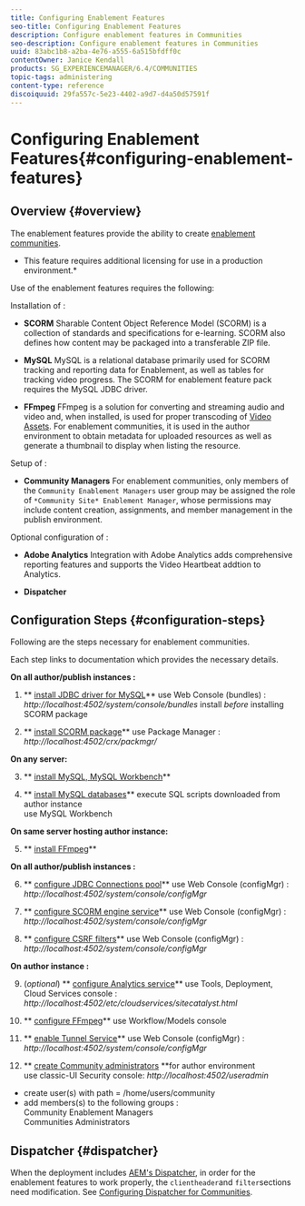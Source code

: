 ```yaml
---
title: Configuring Enablement Features
seo-title: Configuring Enablement Features
description: Configure enablement features in Communities
seo-description: Configure enablement features in Communities
uuid: 83abc1b8-a2ba-4e76-a555-6a515bfdff0c
contentOwner: Janice Kendall
products: SG_EXPERIENCEMANAGER/6.4/COMMUNITIES
topic-tags: administering
content-type: reference
discoiquuid: 29fa557c-5e23-4402-a9d7-d4a50d57591f
---
```


# Configuring Enablement Features{#configuring-enablement-features}

## Overview {#overview}

The enablement features provide the ability to create [enablement communities](../../communities/using/overview.md#enablement-community).

* This feature requires additional licensing for use in a production environment.*

Use of the enablement features requires the following:

Installation of :

* **SCORM** 
  Sharable Content Object Reference Model (SCORM) is a collection of standards and specifications for e-learning. SCORM also defines how content may be packaged into a transferable ZIP file.

* **MySQL** 
  MySQL is a relational database primarily used for SCORM tracking and reporting data for Enablement, as well as tables for tracking video progress. The SCORM for enablement feature pack requires the MySQL JDBC driver.

* **FFmpeg** 
  FFmpeg is a solution for converting and streaming audio and video and, when installed, is used for proper transcoding of [Video Assets](../../sites/authoring/using/default-components-foundation.md#video). For enablement communities, it is used in the author environment to obtain metadata for uploaded resources as well as generate a thumbnail to display when listing the resource.

Setup of :

* **Community Managers** 
  For enablement communities, only members of the `Community Enablement Managers` user group may be assigned the role of `*Community Site* Enablement Manager`, whose permissions may include content creation, assignments, and member management in the publish environment.

Optional configuration of :

* **Adobe Analytics** 
  Integration with Adobe Analytics adds comprehensive reporting features and supports the Video Heartbeat addtion to Analytics.

* **Dispatcher**

## Configuration Steps {#configuration-steps}

Following are the steps necessary for enablement communities.

Each step links to documentation which provides the necessary details.

**On all author/publish instances :**

1. ** [install JDBC driver for MySQL](../../communities/using/deploy-communities.md#jdbc-driver-for-mysql)** 
use Web Console (bundles) : *http://localhost:4502/system/console/bundles* 
install *before* installing SCORM package

2. ** [install SCORM package](../../communities/using/deploy-communities.md#scorm-package)** 
use Package Manager : *http://localhost:4502/crx/packmgr/*

**On any server:**

3. ** [install MySQL, MySQL Workbench](../../communities/using/mysql.md)**

4. ** [install MySQL databases](../../communities/using/mysql.md#database-setup)** 
execute SQL scripts downloaded from author instance  
use MySQL Workbench

**On same server hosting author instance:**

5. ** [install FFmpeg](../../communities/using/ffmpeg.md)**

**On all author/publish instances :**

6. ** [configure JDBC Connections pool](../../communities/using/mysql.md#configure-jdbc-connections)** 
use Web Console (configMgr) : *http://localhost:4502/system/console/configMgr*

7. ** [configure SCORM engine service](../../communities/using/mysql.md#aem-communities-scormengine-service)** 
use Web Console (configMgr) : *http://localhost:4502/system/console/configMgr*

8. ** [configure CSRF filters](../../communities/using/mysql.md#adobe-granite-csrf-filter)** 
use Web Console (configMgr) : *http://localhost:4502/system/console/configMgr*

**On author instance :**

9. (*optional*) ** [configure Analytics service](../../communities/using/analytics.md)** 
use Tools, Deployment, Cloud Services console : *http://localhost:4502/etc/cloudservices/sitecatalyst.html*

10. ** [configure FFmpeg](../../communities/using/ffmpeg.md#configure-ffmpeg-transcoding-service)** 
use Workflow/Models console

11. ** [enable Tunnel Service](../../communities/using/deploy-communities.md#tunnel-service-on-author)** 
use Web Console (configMgr) : *http://localhost:4502/system/console/configMgr*

12. ** [create Community administrators](../../communities/using/users.md#creating-community-members) **for author environment  
use classic-UI Security console: *http://localhost:4502/useradmin* 
- create user(s) with path = /home/users/community  
- add members(s) to the following groups :  
Community Enablement Managers  
Communities Administrators

## Dispatcher {#dispatcher}

When the deployment includes [AEM's Dispatcher](https://helpx.adobe.com/experience-manager/dispatcher/using/dispatcher.html), in order for the enablement features to work properly, the `clientheader`and `filter`sections need modification. See [Configuring Dispatcher for Communities](../../communities/using/dispatcher.md#enablement).
